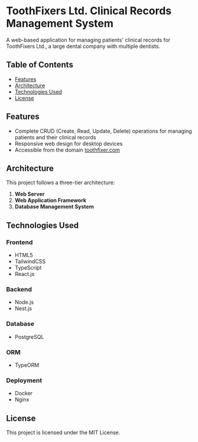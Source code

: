 # ToothFixers Ltd. Clinical Records Management System

A web-based application for managing patients' clinical records for ToothFixers Ltd., a large dental company with multiple dentists.

## Table of Contents
- [Features](#features)
- [Architecture](#architecture)
- [Technologies Used](#technologies-used)
- [License](#license)

## Features
- Complete CRUD (Create, Read, Update, Delete) operations for managing patients and their clinical records
- Responsive web design for desktop devices
- Accessible from the domain [toothfixer.com](toothfixers.com:5173/)

## Architecture
This project follows a three-tier architecture:
1. **Web Server**
2. **Web Application Framework**
3. **Database Management System**

## Technologies Used
### Frontend
- HTML5
- TailwindCSS
- TypeScript
- React.js

### Backend
- Node.js
- Nest.js

### Database
- PostgreSQL

### ORM
- TypeORM

### Deployment
- Docker
- Nginx

## License
This project is licensed under the MIT License.
